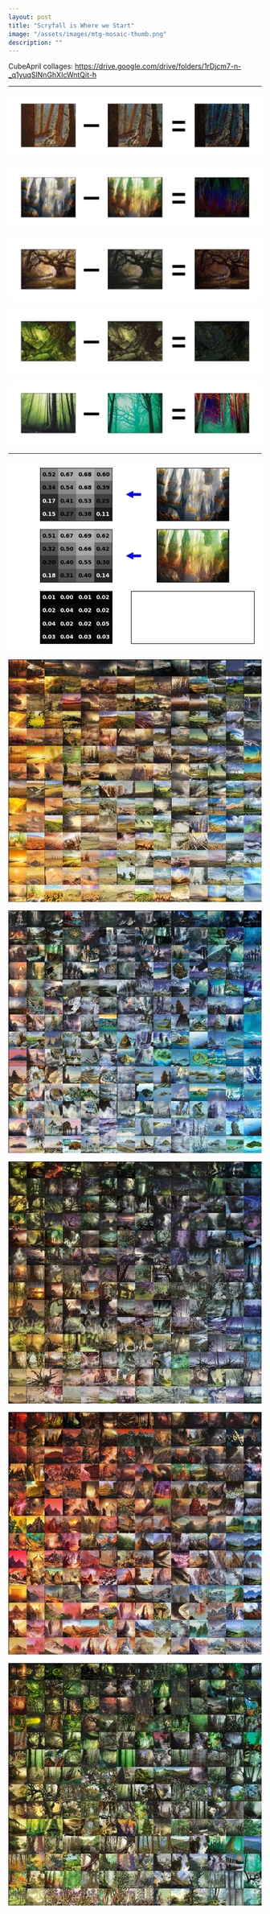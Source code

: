 ```yaml
---
layout: post
title: "Scryfall is Where we Start"
image: "/assets/images/mtg-mosaic-thumb.png"
description: ""
---
```


CubeApril collages: https://drive.google.com/drive/folders/1rDjcm7-n-_q1yuqSlNnGhXIcWntQit-h

---

![](/assets/images/alanpollack.gif)

![](/assets/images/alaynadanner.gif)

![](/assets/images/eytanzana.gif)

![](/assets/images/jimnelson.gif)

![](/assets/images/johnavon.gif)

---


![](/assets/images/mtg-match.png)

![](/assets/images/mtg-mosaic-plains.png)

![](/assets/images/mtg-mosaic-island.png)

![](/assets/images/mtg-mosaic-swamp.png)

![](/assets/images/mtg-mosaic-mountain.png)

![](/assets/images/mtg-mosaic-forest.png)
